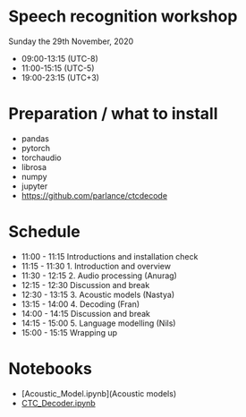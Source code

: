 # Speech recognition workshop

Sunday the 29th November, 2020

* 09:00-13:15 (UTC-8)
* 11:00-15:15 (UTC-5)
* 19:00-23:15 (UTC+3)

# Preparation / what to install

- pandas
- pytorch
- torchaudio
- librosa 
- numpy
- jupyter
- https://github.com/parlance/ctcdecode

# Schedule

* 11:00 - 11:15 Introductions and installation check
* 11:15 - 11:30 1. Introduction and overview
* 11:30 - 12:15 2. Audio processing (Anurag)
* 12:15 - 12:30 Discussion and break
* 12:30 - 13:15 3. Acoustic models (Nastya)
* 13:15 - 14:00 4. Decoding (Fran)
* 14:00 - 14:15 Discussion and break
* 14:15 - 15:00 5. Language modelling (Nils)
* 15:00 - 15:15 Wrapping up

# Notebooks

* [Acoustic_Model.ipynb](Acoustic models)
* [CTC_Decoder.ipynb](Decoding)
